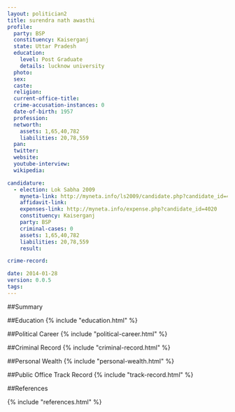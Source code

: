 ```yaml
---
layout: politician2
title: surendra nath awasthi
profile: 
  party: BSP
  constituency: Kaiserganj
  state: Uttar Pradesh
  education: 
    level: Post Graduate
    details: lucknow university
  photo: 
  sex: 
  caste: 
  religion: 
  current-office-title: 
  crime-accusation-instances: 0
  date-of-birth: 1957
  profession: 
  networth: 
    assets: 1,65,40,782
    liabilities: 20,78,559
  pan: 
  twitter: 
  website: 
  youtube-interview: 
  wikipedia: 

candidature: 
  - election: Lok Sabha 2009
    myneta-link: http://myneta.info/ls2009/candidate.php?candidate_id=4020
    affidavit-link: 
    expenses-link: http://myneta.info/expense.php?candidate_id=4020
    constituency: Kaiserganj 
    party: BSP
    criminal-cases: 0
    assets: 1,65,40,782
    liabilities: 20,78,559
    result:  

crime-record: 

date: 2014-01-28
version: 0.0.5
tags: 
---
```

##Summary


##Education
{% include "education.html" %}


##Political Career
{% include "political-career.html" %}


##Criminal Record
{% include "criminal-record.html" %}


##Personal Wealth
{% include "personal-wealth.html" %}


##Public Office Track Record
{% include "track-record.html" %}


##References


{% include "references.html" %}
